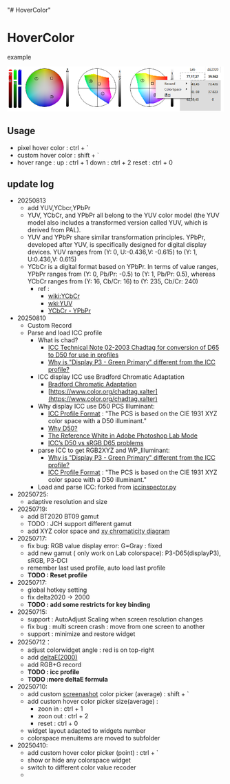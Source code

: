 "# HoverColor" 

# HoverColor

example

![20250427011134](README/20250727011134.png)

## Usage

* pixel hover color : ctrl + `
* custom hover color : shift + `
* hover range : 
    up : ctrl + 1
    down : ctrl + 2
    reset : ctrl + 0

## update log
- 20250813
  - add YUV,YCbcr,YPbPr
  - YUV, YCbCr, and YPbPr all belong to the YUV color model (the YUV model also includes a transformed version called YUV, which is derived from PAL). 
  - YUV and YPbPr share similar transformation principles. YPbPr, developed after YUV, is specifically designed for digital display devices. YUV ranges from (Y: 0, U:-0.436,V: -0.615) to (Y: 1, U:0.436,V: 0.615)
  - YCbCr is a digital format based on YPbPr. In terms of value ranges, YPbPr ranges from (Y: 0, Pb/Pr: -0.5) to (Y: 1, Pb/Pr: 0.5), whereas YCbCr ranges from (Y: 16, Cb/Cr: 16) to (Y: 235, Cb/Cr: 240)
    - ref : 
      - [wiki:YCbCr](https://en.wikipedia.org/wiki/YCbCr#R'G'B'_to_Y%E2%80%B2PbPr)
      - [wki:YUV](https://en.wikipedia.org/wiki/Y%E2%80%B2UV)
      - [YCbCr - YPbPr](https://fujiwaratko.sakura.ne.jp/infosci/colorspace/colorspace4_e.html)
- 20250810
  - Custom Record
  - Parse and load ICC profile 
    - What is chad?
      - [ICC Technical Note 02-2003 Chadtag for conversion of D65 to D50 for use in profiles](https://www.color.org/chadtag.xalter)
      - [Why is "Display P3 - Green Primary" different from the ICC profile?](https://github.com/colour-science/colour/discussions/739)
    - ICC display ICC use Bradford Chromatic Adaptation
      - [Bradford Chromatic Adaptation](http://www.brucelindbloom.com/index.html?Eqn_ChromAdapt.html)
      - [https://www.color.org/chadtag.xalter](https://www.color.org/chadtag.xalter)
    - Why display ICC use D50 PCS Illuminant:
      - [ICC Profile Format](https://www.color.org/specification/ICC1v43_2010-12.pdf) : "The PCS is based on the CIE 1931 XYZ color space with a D50 illuminant."
      - [Why D50?](https://www.color.org/whyd50.xalter)
      - [The Reference White in Adobe Photoshop Lab Mode](https://color-image.com/2011/10/the-reference-white-in-adobe-photoshop-lab-mode/)
      - [ICC’s D50 vs sRGB D65 problems](https://discuss.pixls.us/t/iccs-d50-vs-srgb-d65-problems/11134)
    - parse ICC to get RGB2XYZ and WP_Illuminant: 
      - [Why is "Display P3 - Green Primary" different from the ICC profile?](https://github.com/colour-science/colour/discussions/739)
      - [ICC Profile Format](https://www.color.org/specification/ICC1v43_2010-12.pdf) : "The PCS is based on the CIE 1931 XYZ color space with a D50 illuminant."
    - Load and parse ICC: forked from [iccinspector.py](https://github.com/sobotka/iccinspector)
- 20250725:
  - adaptive resolution and size
- 20250719:
  - add BT2020 BT09 gamut
  - TODO : JCH support different gamut
  - add XYZ color space and [xy chromaticity diagram](https://github.com/ZhaJiMan/do_color)
- 20250717:
  - fix bug: RGB value display error: G=Gray : fixed
  - add new gamut ( only work on Lab colorspace): P3-D65(displayP3), sRGB, P3-DCI
  - remember last used profile, auto load last profile
  - **TODO : Reset profile**
- 20250717:
  - global hotkey setting
  - fix delta2020 -> 2000
  - **TODO : add some restricts for key binding**
- 20250715:
  - support : AutoAdjust Scaling when screen resolution changes
  - fix bug : multi screen crash : move from one screen to another
  - support : minimize and restore widget
- 20250712：
  - adjust colorwidget angle : red is on top-right
  - add [deltaE(2000)](https://github.com/lovro-i/CIEDE2000/blob/master/ciede2000.py)
  - add RGB+G record
  - **TODO : icc profile**
  - **TODO :more deltaE formula**
- 20250710:
    - add custom [screenashot](https://github.com/SeptemberHX/screenshot) color picker (average) : shift + `
    - add custom hover color picker size(average) : 
      - zoon in : ctrl + 1
      - zoon out : ctrl + 2
      - reset : ctrl + 0
    - widget layout adapted to widgets number
    - colorspace menuitems are moved to subfolder
- 20250410:
    - add custom hover color picker (point) : ctrl + `
    - show or hide any colorspace widget
    - switch to different color value recoder
    - 
